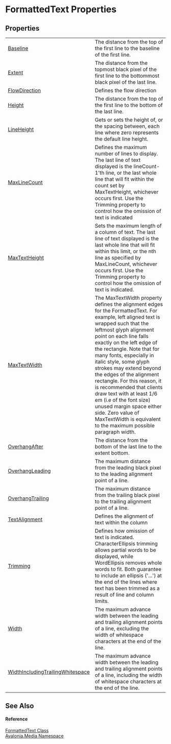 # FormattedText Properties




## Properties
<table>
<tr>
<td><a href="P_Avalonia_Media_FormattedText_Baseline">Baseline</a></td>
<td>The distance from the top of the first line to the baseline of the first line.</td>
</tr>
<tr>
<td><a href="P_Avalonia_Media_FormattedText_Extent">Extent</a></td>
<td>The distance from the topmost black pixel of the first line to the bottommost black pixel of the last line.</td>
</tr>
<tr>
<td><a href="P_Avalonia_Media_FormattedText_FlowDirection">FlowDirection</a></td>
<td>Defines the flow direction</td>
</tr>
<tr>
<td><a href="P_Avalonia_Media_FormattedText_Height">Height</a></td>
<td>The distance from the top of the first line to the bottom of the last line.</td>
</tr>
<tr>
<td><a href="P_Avalonia_Media_FormattedText_LineHeight">LineHeight</a></td>
<td>Gets or sets the height of, or the spacing between, each line where zero represents the default line height.</td>
</tr>
<tr>
<td><a href="P_Avalonia_Media_FormattedText_MaxLineCount">MaxLineCount</a></td>
<td>Defines the maximum number of lines to display. The last line of text displayed is the lineCount-1'th line, or the last whole line that will fit within the count set by MaxTextHeight, whichever occurs first. Use the Trimming property to control how the omission of text is indicated</td>
</tr>
<tr>
<td><a href="P_Avalonia_Media_FormattedText_MaxTextHeight">MaxTextHeight</a></td>
<td>Sets the maximum length of a column of text. The last line of text displayed is the last whole line that will fit within this limit, or the nth line as specified by MaxLineCount, whichever occurs first. Use the Trimming property to control how the omission of text is indicated.</td>
</tr>
<tr>
<td><a href="P_Avalonia_Media_FormattedText_MaxTextWidth">MaxTextWidth</a></td>
<td>The MaxTextWidth property defines the alignment edges for the FormattedText. For example, left aligned text is wrapped such that the leftmost glyph alignment point on each line falls exactly on the left edge of the rectangle. Note that for many fonts, especially in italic style, some glyph strokes may extend beyond the edges of the alignment rectangle. For this reason, it is recommended that clients draw text with at least 1/6 em (i.e of the font size) unused margin space either side. Zero value of MaxTextWidth is equivalent to the maximum possible paragraph width.</td>
</tr>
<tr>
<td><a href="P_Avalonia_Media_FormattedText_OverhangAfter">OverhangAfter</a></td>
<td>The distance from the bottom of the last line to the extent bottom.</td>
</tr>
<tr>
<td><a href="P_Avalonia_Media_FormattedText_OverhangLeading">OverhangLeading</a></td>
<td>The maximum distance from the leading black pixel to the leading alignment point of a line.</td>
</tr>
<tr>
<td><a href="P_Avalonia_Media_FormattedText_OverhangTrailing">OverhangTrailing</a></td>
<td>The maximum distance from the trailing black pixel to the trailing alignment point of a line.</td>
</tr>
<tr>
<td><a href="P_Avalonia_Media_FormattedText_TextAlignment">TextAlignment</a></td>
<td>Defines the alignment of text within the column</td>
</tr>
<tr>
<td><a href="P_Avalonia_Media_FormattedText_Trimming">Trimming</a></td>
<td>Defines how omission of text is indicated. CharacterEllipsis trimming allows partial words to be displayed, while WordEllipsis removes whole words to fit. Both guarantee to include an ellipsis ('...') at the end of the lines where text has been trimmed as a result of line and column limits.</td>
</tr>
<tr>
<td><a href="P_Avalonia_Media_FormattedText_Width">Width</a></td>
<td>The maximum advance width between the leading and trailing alignment points of a line, excluding the width of whitespace characters at the end of the line.</td>
</tr>
<tr>
<td><a href="P_Avalonia_Media_FormattedText_WidthIncludingTrailingWhitespace">WidthIncludingTrailingWhitespace</a></td>
<td>The maximum advance width between the leading and trailing alignment points of a line, including the width of whitespace characters at the end of the line.</td>
</tr>
</table>

## See Also


#### Reference
<a href="T_Avalonia_Media_FormattedText">FormattedText Class</a>  
<a href="N_Avalonia_Media">Avalonia.Media Namespace</a>  

